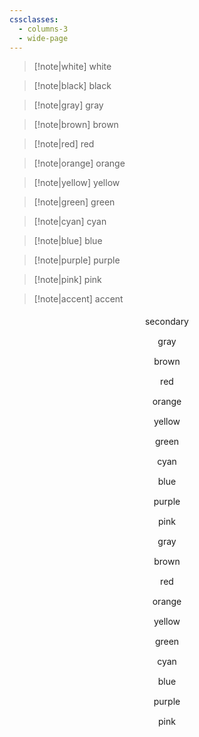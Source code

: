 ```yaml
---
cssclasses:
  - columns-3
  - wide-page
---
```

> [!note|white] white

> [!note|black] black

> [!note|gray] gray

> [!note|brown] brown

> [!note|red] red

> [!note|orange] orange

> [!note|yellow] yellow

> [!note|green] green

> [!note|cyan] cyan

> [!note|blue] blue

> [!note|purple] purple

> [!note|pink] pink

> [!note|accent] accent

<center style="break-before: column; break-after: avoid; padding: 5px; margin: 5px; background: var(--background-secondary);">secondary</center>
<center style="break-after: avoid; padding: 5px; margin: 5px; background: var(--color-gray);">gray</center>
<center style="break-after: avoid; padding: 5px; margin: 5px; background: var(--color-brown);">brown</center>
<center style="break-after: avoid; padding: 5px; margin: 5px; background: var(--color-red);">red</center>
<center style="break-after: avoid; padding: 5px; margin: 5px; background: var(--color-orange);">orange</center>
<center style="break-after: avoid; padding: 5px; margin: 5px; background: var(--color-yellow);">yellow</center>
<center style="break-after: avoid; padding: 5px; margin: 5px; background: var(--color-green);">green</center>
<center style="break-after: avoid; padding: 5px; margin: 5px; background: var(--color-cyan);">cyan</center>
<center style="break-after: avoid; padding: 5px; margin: 5px; background: var(--color-blue);">blue</center>
<center style="break-after: avoid; padding: 5px; margin: 5px; background: var(--color-purple);">purple</center>
<center style="break-after: always; padding: 5px; margin: 5px; background: var(--color-pink);">pink</center>

<center style="break-before: always; break-after: avoid; padding: 5px; margin: 5px; color: var(--color-gray); border: 1px solid var(--color-gray);">gray</center>
<center style="break-after: avoid; padding: 5px; margin: 5px; color: var(--color-brown); border: 1px solid var(--color-brown);">brown</center>
<center style="break-after: avoid; padding: 5px; margin: 5px; color: var(--color-red); border: 1px solid var(--color-red);">red</center>
<center style="break-after: avoid; padding: 5px; margin: 5px; color: var(--color-orange); border: 1px solid var(--color-orange);">orange</center>
<center style="break-after: avoid; padding: 5px; margin: 5px; color: var(--color-yellow); border: 1px solid var(--color-yellow);">yellow</center>
<center style="break-after: avoid; padding: 5px; margin: 5px; color: var(--color-green); border: 1px solid var(--color-green);">green</center>
<center style="break-after: avoid; padding: 5px; margin: 5px; color: var(--color-cyan); border: 1px solid var(--color-cyan);">cyan</center>
<center style="break-after: avoid; padding: 5px; margin: 5px; color: var(--color-blue); border: 1px solid var(--color-blue);">blue</center>
<center style="break-after: avoid; padding: 5px; margin: 5px; color: var(--color-purple); border: 1px solid var(--color-purple);">purple</center>
<center style="break-after: avoid; padding: 5px; margin: 5px; color: var(--color-pink); border: 1px solid var(--color-pink);">pink</center>
